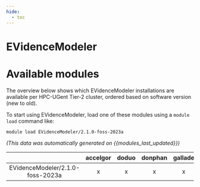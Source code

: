 ```yaml
---
hide:
  - toc
---
```


EVidenceModeler
===============

# Available modules


The overview below shows which EVidenceModeler installations are available per HPC-UGent Tier-2 cluster, ordered based on software version (new to old).

To start using EVidenceModeler, load one of these modules using a `module load` command like:

```shell
module load EVidenceModeler/2.1.0-foss-2023a
```

*(This data was automatically generated on {{modules_last_updated}})*  

| |accelgor|doduo|donphan|gallade|joltik|shinx|skitty|
| :---: | :---: | :---: | :---: | :---: | :---: | :---: | :---: |
|EVidenceModeler/2.1.0-foss-2023a|x|x|x|x|-|x|x|

